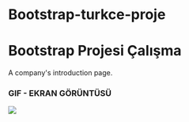 # Bootstrap-turkce-proje

<h1>Bootstrap  Projesi Çalışma</h1>

A company's introduction page.

<h3> GIF - EKRAN GÖRÜNTÜSÜ</h3>

![](screen.gif)